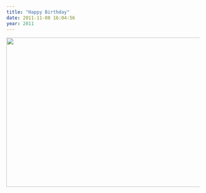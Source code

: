 ```yaml
---
title: "Happy Birthday"
date: 2011-11-08 16:04:56
year: 2011
---
```

<img title="6288779004_75f092a1a7_o" src="{{'/files/2011/11/6288779004_75f092a1a7_o.jpg' | relative_url}}" alt="" width="586" height="389" />
